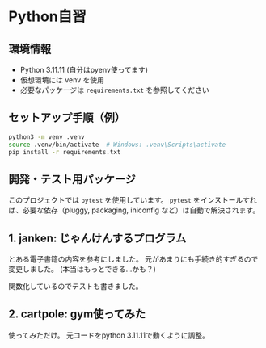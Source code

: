 # Python自習

## 環境情報

- Python 3.11.11 (自分はpyenv使ってます)
- 仮想環境には venv を使用
- 必要なパッケージは `requirements.txt` を参照してください

## セットアップ手順（例）

```bash
python3 -m venv .venv
source .venv/bin/activate  # Windows: .venv\Scripts\activate
pip install -r requirements.txt
```

## 開発・テスト用パッケージ

このプロジェクトでは `pytest` を使用しています。
`pytest` をインストールすれば、必要な依存（pluggy, packaging, iniconfig など）は自動で解決されます。

## 1. janken: じゃんけんするプログラム
とある電子書籍の内容を参考にしました。
元があまりにも手続き的すぎるので変更しました。
(本当はもっとできる...かも？)

関数化しているのでテストも書きました。

## 2. cartpole: gym使ってみた
使ってみただけ。
元コードをpython 3.11.11で動くように調整。

